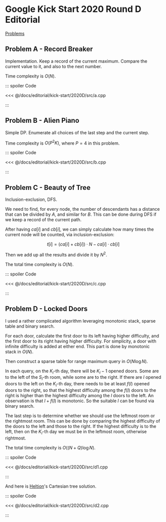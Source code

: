 # Google Kick Start 2020 Round D Editorial

[Problems](https://codingcompetitions.withgoogle.com/kickstart/round/000000000019ff08)

## Problem A - Record Breaker

Implementation. Keep a record of the current maximum. Compare the current value to it, and also to the next number.

Time complexity is $O(N)$.

::: spoiler Code

<<< @/docs/editorial/kick-start/2020D/src/a.cpp

:::

## Problem B - Alien Piano

Simple DP. Enumerate all choices of the last step and the current step.

Time complexity is $O(P^2K)$, where $P=4$ in this problem.

::: spoiler Code

<<< @/docs/editorial/kick-start/2020D/src/b.cpp

:::

## Problem C - Beauty of Tree

Inclusion-exclusion, DFS.

We need to find, for every node, the number of descendants has a distance that can be divided by $A$, and similar for $B$. This can be done during DFS if we keep a record of the current path.

After having $ca[i]$ and $cb[i]$, we can simply calculate how many times the current node will be counted, via inclusion-exclusion:

$$t[i]=(ca[i]+cb[i])\cdot N-ca[i]\cdot cb[i]$$

Then we add up all the results and divide it by $N^2$.

The total time complexity is $O(N)$.

::: spoiler Code

<<< @/docs/editorial/kick-start/2020D/src/c.cpp

:::

## Problem D - Locked Doors

I used a rather complicated algorithm leveraging monotonic stack, sparse table and binary search.

For each door, calculate the first door to its left having higher difficulty, and the first door to its right having higher difficulty. For simplicity, a door with infinite difficulty is added at either end. This part is done by monotonic stack in $O(N)$.

Then construct a sparse table for range maximum query in $O(N\log N)$.

In each query, on the $K_i$-th day, there will be $K_i-1$ opened doors. Some are to the left of the $S_i$-th room, while some are to the right. If there are $l$ opened doors to the left on the $K_i$-th day, there needs to be at least $f(l)$ opened doors to the right, so that the highest difficulty among the $f(l)$ doors to the right is higher than the highest difficulty among the $l$ doors to the left. An observation is that $l+f(l)$ is monotonic. So the suitable $l$ can be found via binary search.

The last step is to determine whether we should use the leftmost room or the rightmost room. This can be done by comparing the highest difficulty of the doors to the left and those to the right. If the highest difficulty is to the left, then on the $K_i$-th day we must be in the leftmost room, otherwise rightmost.

The total time complexity is $O((N+Q)\log N)$.

::: spoiler Code

<<< @/docs/editorial/kick-start/2020D/src/d1.cpp

:::

And here is [Heltion](https://codeforces.com/profile/Heltion)'s Cartesian tree solution.

::: spoiler Code

<<< @/docs/editorial/kick-start/2020D/src/d2.cpp

:::
